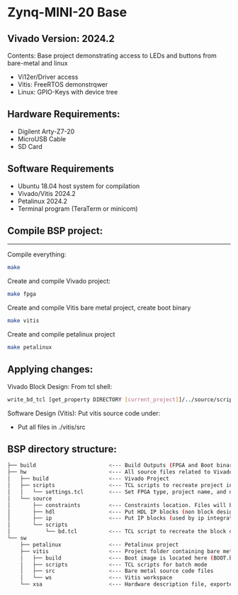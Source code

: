 # Zynq-MINI-20 Base
**Vivado Version: 2024.2**
------
Contents: 
Base project demonstrating access to LEDs and buttons from bare-metal and linux
- Vi12er/Driver access
- Vitis: FreeRTOS demonstrqwer
- Linux: GPIO-Keys with device tree

## Hardware Requirements:
- Digilent Arty-Z7-20
- MicroUSB Cable
- SD Card

## Software Requirements
- Ubuntu 18.04 host system for compilation
- Vivado/Vitis 2024.2
- Petalinux 2024.2
- Terminal program (TeraTerm or minicom)


## Compile BSP project:
------
Compile everything: 
```bash
make
```

Create and compile Vivado project: 
```bash
make fpga
```

Create and compile Vitis bare metal project, create boot binary
```bash
make vitis
```

Create and compile petalinux project
```bash
make petalinux
```

Applying changes:
------
Vivado Block Design: From tcl shell:
```bash
write_bd_tcl [get_property DIRECTORY [current_project]]/../source/scripts/bd.tcl -include_layout -force
```

Software Design (Vitis): Put vitis source code under:
* Put all files in ./vitis/src 

BSP directory structure: 
------
```bash
├── build                       <--- Build Outputs (FPGA and Boot binaries)
├── hw                          <--- All source files related to Vivado Design 
│   ├── build                   <--- Vivado Project  
│   ├── scripts                 <--- TCL scripts to recreate project in batch mode
│   │   └── settings.tcl        <--- Set FPGA type, project name, and number of processors for compilation 
│   └── source
│       ├── constraints         <--- Constraints location. Files will be imported during creation
│       ├── hdl                 <--- Put HDL IP blocks (non block design) here
│       ├── ip                  <--- Put IP blocks (used by ip integrator) here
│       └── scripts
│           └── bd.tcl          <--- TCL script to recreate the block design.
└── sw
    ├── petalinux               <--- Petalinux project 
    ├── vitis                   <--- Project folder containing bare metal application 
    │   ├── build               <--- Boot image is located here (BOOT.bin)
    │   ├── scripts             <--- TCL scripts for batch mode
    │   ├── src                 <--- Bare metal source code files
    │   └── ws                  <--- Vitis workspace
    └── xsa                     <--- Hardware description file, exported by vivado
```
